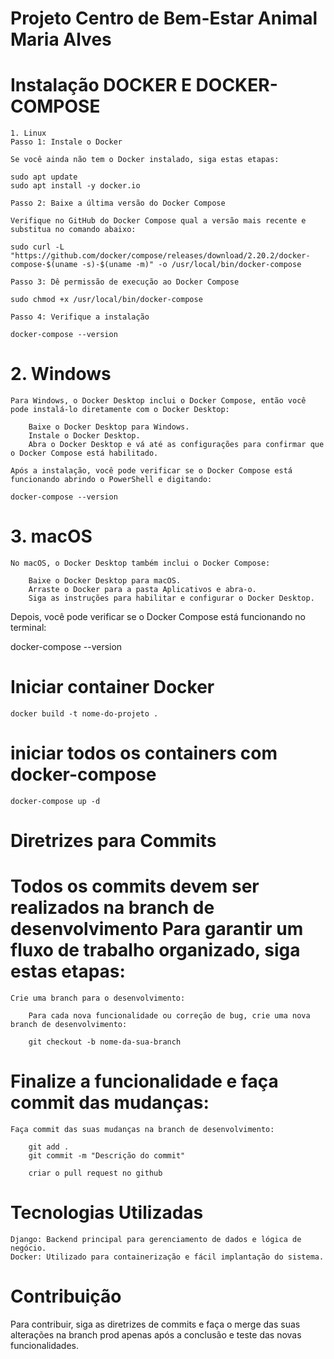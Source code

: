 # Projeto Centro de Bem-Estar Animal Maria Alves

# Instalação DOCKER E DOCKER-COMPOSE

    1. Linux
    Passo 1: Instale o Docker

    Se você ainda não tem o Docker instalado, siga estas etapas:

    sudo apt update
    sudo apt install -y docker.io

    Passo 2: Baixe a última versão do Docker Compose

    Verifique no GitHub do Docker Compose qual a versão mais recente e substitua no comando abaixo:

    sudo curl -L "https://github.com/docker/compose/releases/download/2.20.2/docker-compose-$(uname -s)-$(uname -m)" -o /usr/local/bin/docker-compose

    Passo 3: Dê permissão de execução ao Docker Compose

    sudo chmod +x /usr/local/bin/docker-compose

    Passo 4: Verifique a instalação

    docker-compose --version

# 2. Windows

    Para Windows, o Docker Desktop inclui o Docker Compose, então você pode instalá-lo diretamente com o Docker Desktop:

        Baixe o Docker Desktop para Windows.
        Instale o Docker Desktop.
        Abra o Docker Desktop e vá até as configurações para confirmar que o Docker Compose está habilitado.

    Após a instalação, você pode verificar se o Docker Compose está funcionando abrindo o PowerShell e digitando:

    docker-compose --version

# 3. macOS

    No macOS, o Docker Desktop também inclui o Docker Compose:

        Baixe o Docker Desktop para macOS.
        Arraste o Docker para a pasta Aplicativos e abra-o.
        Siga as instruções para habilitar e configurar o Docker Desktop.

Depois, você pode verificar se o Docker Compose está funcionando no terminal:

docker-compose --version

# Iniciar container Docker

    docker build -t nome-do-projeto .

# iniciar todos os containers com docker-compose

    docker-compose up -d

# Diretrizes para Commits

# Todos os commits devem ser realizados na branch de desenvolvimento Para garantir um fluxo de trabalho organizado, siga estas etapas:

    Crie uma branch para o desenvolvimento:

        Para cada nova funcionalidade ou correção de bug, crie uma nova branch de desenvolvimento:

        git checkout -b nome-da-sua-branch

# Finalize a funcionalidade e faça commit das mudanças:

    Faça commit das suas mudanças na branch de desenvolvimento:

        git add .
        git commit -m "Descrição do commit"

        criar o pull request no github

# Tecnologias Utilizadas

    Django: Backend principal para gerenciamento de dados e lógica de negócio.
    Docker: Utilizado para containerização e fácil implantação do sistema.

# Contribuição

Para contribuir, siga as diretrizes de commits e faça o merge das suas alterações na branch prod apenas após a conclusão e teste das novas funcionalidades.
